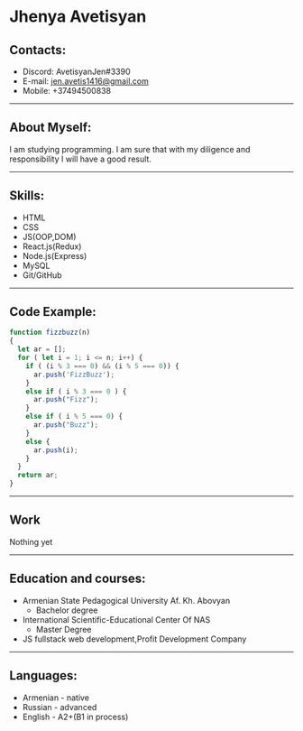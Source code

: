 # Jhenya Avetisyan
## Contacts:
* Discord: AvetisyanJen#3390
* E-mail: jen.avetis1416@gmail.com
* Mobile: +37494500838
***
## About Myself:
I am studying programming. I am sure that with my diligence and responsibility I will have a good result․
***
## Skills:
* HTML
* CSS
* JS(OOP,DOM)
* React.js(Redux)
* Node.js(Express)
* MySQL
* Git/GitHub
***
## Code Example:
```javascript
function fizzbuzz(n)
{
  let ar = [];
  for ( let i = 1; i <= n; i++) {
    if ( (i % 3 === 0) && (i % 5 === 0)) {
      ar.push('FizzBuzz');
    }
    else if ( i % 3 === 0 ) {
      ar.push("Fizz");
    }
    else if ( i % 5 === 0) {
      ar.push("Buzz");
    }
    else {
      ar.push(i);
    }
  }
  return ar;
}
```
***
## Work
Nothing yet
***
## Education and courses:
* Armenian State Pedagogical University Af. Kh. Abovyan  
  * Bachelor degree
* International Scientific-Educational Center Of  NAS  
  * Master Degree                                                                                             
* JS fullstack web development,Profit Development Company   
*** 
## Languages:
* Armenian - native
* Russian - advanced
* English - A2+(B1 in process)
                              
                                                                                                 
